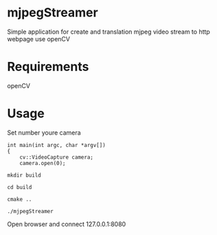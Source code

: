 # mjpegStreamer
Simple application for create and translation mjpeg video stream to http webpage use openCV

# Requirements
openCV

# Usage
Set number youre camera 
```
int main(int argc, char *argv[])
{
    cv::VideoCapture camera;
    camera.open(0);

```

`mkdir build`

`cd build`

`cmake ..`

`./mjpegStreamer`



Open browser and connect 127.0.0.1:8080


